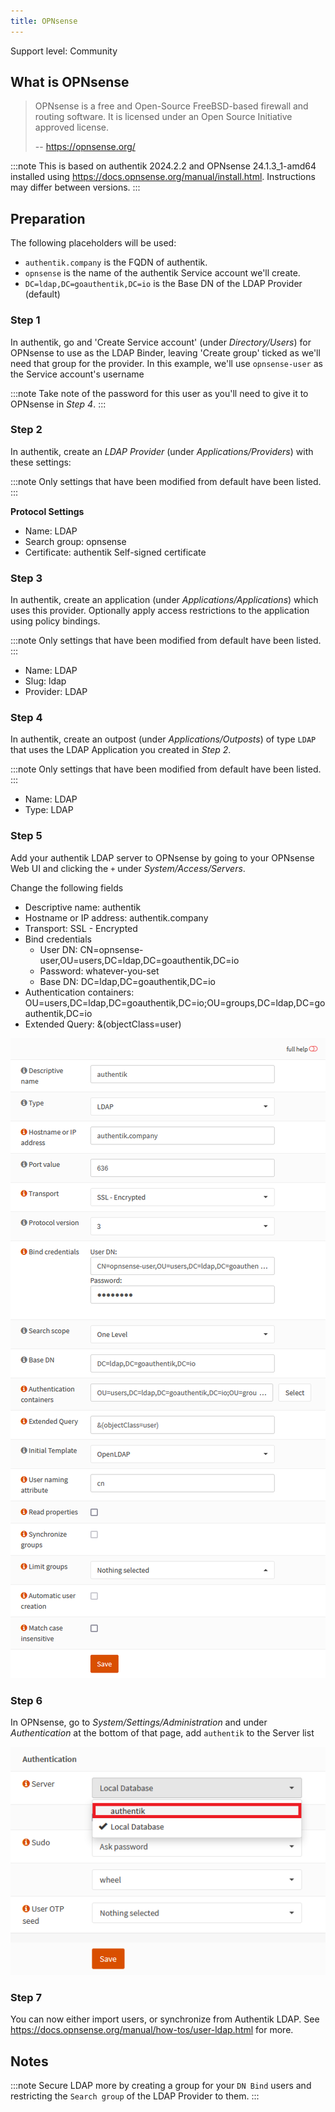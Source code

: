 ```yaml
---
title: OPNsense
---
```


<span class="badge badge--secondary">Support level: Community</span>

## What is OPNsense

> OPNsense is a free and Open-Source FreeBSD-based firewall and routing software. It is licensed under an Open Source Initiative approved license.
>
> -- https://opnsense.org/

:::note
This is based on authentik 2024.2.2 and OPNsense 24.1.3_1-amd64 installed using https://docs.opnsense.org/manual/install.html. Instructions may differ between versions.
:::

## Preparation

The following placeholders will be used:

-   `authentik.company` is the FQDN of authentik.
-   `opnsense` is the name of the authentik Service account we'll create.
-   `DC=ldap,DC=goauthentik,DC=io` is the Base DN of the LDAP Provider (default)

### Step 1

In authentik, go and 'Create Service account' (under _Directory/Users_) for OPNsense to use as the LDAP Binder, leaving 'Create group' ticked as we'll need that group for the provider.
In this example, we'll use `opnsense-user` as the Service account's username

:::note
Take note of the password for this user as you'll need to give it to OPNsense in _Step 4_.
:::

### Step 2

In authentik, create an _LDAP Provider_ (under _Applications/Providers_) with these settings:

:::note
Only settings that have been modified from default have been listed.
:::

**Protocol Settings**

-   Name: LDAP
-   Search group: opnsense
-   Certificate: authentik Self-signed certificate

### Step 3

In authentik, create an application (under _Applications/Applications_) which uses this provider. Optionally apply access restrictions to the application using policy bindings.

:::note
Only settings that have been modified from default have been listed.
:::

-   Name: LDAP
-   Slug: ldap
-   Provider: LDAP

### Step 4

In authentik, create an outpost (under _Applications/Outposts_) of type `LDAP` that uses the LDAP Application you created in _Step 2_.

:::note
Only settings that have been modified from default have been listed.
:::

-   Name: LDAP
-   Type: LDAP

### Step 5

Add your authentik LDAP server to OPNsense by going to your OPNsense Web UI and clicking the `+` under _System/Access/Servers_.

Change the following fields

-   Descriptive name: authentik
-   Hostname or IP address: authentik.company
-   Transport: SSL - Encrypted
-   Bind credentials
    -   User DN: CN=opnsense-user,OU=users,DC=ldap,DC=goauthentik,DC=io
    -   Password: whatever-you-set
    -   Base DN: DC=ldap,DC=goauthentik,DC=io
-   Authentication containers: OU=users,DC=ldap,DC=goauthentik,DC=io;OU=groups,DC=ldap,DC=goauthentik,DC=io
-   Extended Query: &(objectClass=user)

![](./opnsense1.png)

### Step 6

In OPNsense, go to _System/Settings/Administration_ and under _Authentication_ at the bottom of that page, add `authentik` to the Server list

![](./opnsense2.png)

### Step 7
You can now either import users, or synchronize from Authentik LDAP. See https://docs.opnsense.org/manual/how-tos/user-ldap.html for more.


## Notes

:::note
Secure LDAP more by creating a group for your `DN Bind` users and restricting the `Search group` of the LDAP Provider to them.
:::
